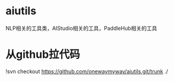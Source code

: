 # aiutils
NLP相关的工具类，AIStudio相关的工具，PaddleHub相关的工具


# 从github拉代码
!svn checkout https://github.com/onewaymyway/aiutils.git/trunk ./

